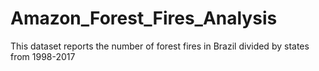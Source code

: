 # Amazon_Forest_Fires_Analysis
This dataset reports the number of forest fires in Brazil divided by states from 1998-2017
